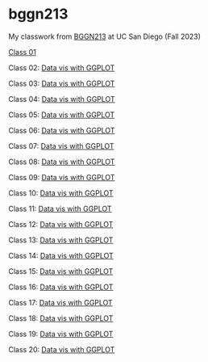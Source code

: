 # bggn213
My classwork from [BGGN213](https://bioboot.github.io/bggn213_F23) at UC San Diego (Fall 2023)

[Class 01](10042023/lab1.pdf)

Class 02: [Data vis with GGPLOT](10182023/Class05_Data_Visualization_with_ggplot.pdf)

Class 03: [Data vis with GGPLOT](10182023/Class05_Data_Visualization_with_ggplot.pdf)

Class 04: [Data vis with GGPLOT](10182023/Class05_Data_Visualization_with_ggplot.pdf)

Class 05: [Data vis with GGPLOT](10182023/Class05_Data_Visualization_with_ggplot.pdf)

Class 06: [Data vis with GGPLOT](10182023/Class05_Data_Visualization_with_ggplot.pdf)

Class 07: [Data vis with GGPLOT](10182023/Class05_Data_Visualization_with_ggplot.pdf)

Class 08: [Data vis with GGPLOT](10182023/Class05_Data_Visualization_with_ggplot.pdf)

Class 09: [Data vis with GGPLOT](10182023/Class05_Data_Visualization_with_ggplot.pdf)

Class 10: [Data vis with GGPLOT](10182023/Class05_Data_Visualization_with_ggplot.pdf)

Class 11: [Data vis with GGPLOT](10182023/Class05_Data_Visualization_with_ggplot.pdf)

Class 12: [Data vis with GGPLOT](10182023/Class05_Data_Visualization_with_ggplot.pdf)

Class 13: [Data vis with GGPLOT](10182023/Class05_Data_Visualization_with_ggplot.pdf)

Class 14: [Data vis with GGPLOT](10182023/Class05_Data_Visualization_with_ggplot.pdf)

Class 15: [Data vis with GGPLOT](10182023/Class05_Data_Visualization_with_ggplot.pdf)

Class 16: [Data vis with GGPLOT](10182023/Class05_Data_Visualization_with_ggplot.pdf)

Class 17: [Data vis with GGPLOT](10182023/Class05_Data_Visualization_with_ggplot.pdf)

Class 18: [Data vis with GGPLOT](10182023/Class05_Data_Visualization_with_ggplot.pdf)

Class 19: [Data vis with GGPLOT](10182023/Class05_Data_Visualization_with_ggplot.pdf)

Class 20: [Data vis with GGPLOT](10182023/Class05_Data_Visualization_with_ggplot.pdf)
